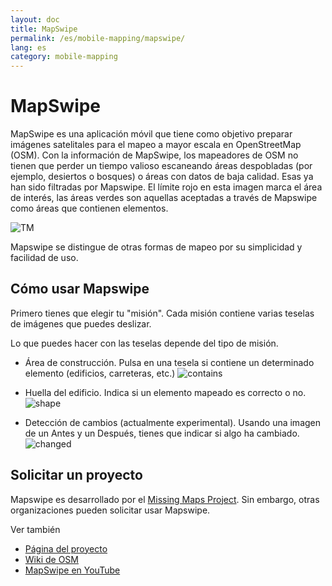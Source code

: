 ```yaml
---
layout: doc
title: MapSwipe
permalink: /es/mobile-mapping/mapswipe/
lang: es
category: mobile-mapping
---
```


MapSwipe
==============

MapSwipe es una aplicación móvil que tiene como objetivo preparar imágenes satelitales para el mapeo a mayor escala en OpenStreetMap (OSM). Con la información de MapSwipe, los mapeadores de OSM no tienen que perder un tiempo valioso escaneando áreas despobladas (por ejemplo, desiertos o bosques) o áreas con datos de baja calidad. Esas ya han sido filtradas por Mapswipe. El límite rojo en esta imagen marca el área de interés, las áreas verdes son aquellas aceptadas a través de Mapswipe como áreas que contienen elementos.

![TM][]

Mapswipe se distingue de otras formas de mapeo por su simplicidad y facilidad de uso.

## Cómo usar Mapswipe

Primero tienes que elegir tu "misión". Cada misión contiene varias teselas de imágenes que puedes deslizar.

Lo que puedes hacer con las teselas depende del tipo de misión.

- Área de construcción. Pulsa en una tesela si contiene un determinado elemento (edificios, carreteras, etc.)
 ![contains][]

- Huella del edificio. Indica si un elemento mapeado es correcto o no.
 ![shape][]

- Detección de cambios (actualmente experimental). Usando una imagen de un Antes y un Después, tienes que indicar si algo ha cambiado.
 ![changed][]

## Solicitar un proyecto

Mapswipe es desarrollado por el [Missing Maps Project](https://www.missingmaps.org/). Sin embargo, otras organizaciones pueden solicitar usar Mapswipe.

Ver también

- [Página del proyecto](https://mapswipe.org/en/about.html)
- [Wiki de OSM](https://wiki.openstreetmap.org/wiki/MapSwipe)
- [MapSwipe en YouTube](https://youtu.be/mwRdtnfFcUw)


[TM]:       /images/mobile-mapping/mapswipe_tm.png
[contains]: /images/mobile-mapping/mapswipe_contains.png
[shape]:    /images/mobile-mapping/mapswipe_shape.png
[changed]:  /images/mobile-mapping/mapswipe_changed.png
